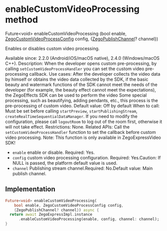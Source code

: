 


# enableCustomVideoProcessing method








Future&lt;void> enableCustomVideoProcessing
(bool enable, [ZegoCustomVideoProcessConfig](../../zego_uikit_prebuilt_live_audio_room/ZegoCustomVideoProcessConfig-class.md) config, {[ZegoPublishChannel](../../zego_uikit_prebuilt_live_audio_room/ZegoPublishChannel.md)? channel})





<p>Enables or disables custom video processing.</p>
<p>Available since: 2.2.0 (Android/iOS/macOS native), 2.4.0 (Windows/macOS C++).
Description: When the developer opens custom pre-processing, by calling <code>setCustomVideoProcessHandler</code> you can set the custom video pre-processing callback.
Use cases: After the developer collects the video data by himself or obtains the video data collected by the SDK, if the basic beauty and watermark functions of the SDK cannot meet the needs of the developer (for example, the beauty effect cannot meet the expectations), the ZegoEffects SDK can be used to perform the video Some special processing, such as beautifying, adding pendants, etc., this process is the pre-processing of custom video.
Default value: Off by default
When to call: Must be set before calling <code>startPreview</code>, <code>startPublishingStream</code>, <code>createRealTimeSequentialDataManager</code>. If you need to modify the configuration, please call <code>logoutRoom</code> to log out of the room first, otherwise it will not take effect.
Restrictions: None.
Related APIs: Call the <code>setCustomVideoProcessHandler</code> function to set the callback before custom video processing.
Note: This function is only available in ZegoExpressVideo SDK!</p>
<ul>
<li><code>enable</code> enable or disable. Required: Yes.</li>
<li><code>config</code> custom video processing configuration. Required: Yes.Caution: If NULL is passed, the platform default value is used.</li>
<li><code>channel</code> Publishing stream channel.Required: No.Default value: Main publish channel.</li>
</ul>



## Implementation

```dart
Future<void> enableCustomVideoProcessing(
    bool enable, ZegoCustomVideoProcessConfig config,
    {ZegoPublishChannel? channel}) async {
  return await ZegoExpressImpl.instance
      .enableCustomVideoProcessing(enable, config, channel: channel);
}
```








